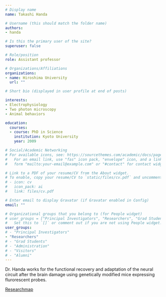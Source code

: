 ```yaml
---
# Display name
name: Takashi Handa

# Username (this should match the folder name)
authors:
- handa

# Is this the primary user of the site?
superuser: false

# Role/position
role: Assistant professor

# Organizations/Affiliations
organizations:
- name: Hiroshima University
  url: ""

# Short bio (displayed in user profile at end of posts)

interests:
- Electrophysiology
- Two photon microscopy
- Animal behaviors

education:
  courses:
  - course: PhD in Science
    institution: Kyoto University
    year: 2009

# Social/Academic Networking
# For available icons, see: https://sourcethemes.com/academic/docs/page-builder/#icons
#   For an email link, use "fas" icon pack, "envelope" icon, and a link in the
#   form "mailto:your-email@example.com" or "#contact" for contact widget.

# Link to a PDF of your resume/CV from the About widget.
# To enable, copy your resume/CV to `static/files/cv.pdf` and uncomment the lines below.
# - icon: cv
#   icon_pack: ai
#   link: files/cv.pdf

# Enter email to display Gravatar (if Gravatar enabled in Config)
email: ""

# Organizational groups that you belong to (for People widget)
# user_groups = ["Principal Investigators", "Researchers", "Grad Students", "Administration", "Visitors", "Alumni"]
#   Set this to `[]` or comment out if you are not using People widget.
user_groups:
# - "Principal Investigators"
- "Researchers"
# - "Grad Students"
# - "Administration"
# - "Visitors"
# - "Alumni"
---
```


Dr. Handa works for the functional recovery and adaptation of the neural circuit after the brain damage using genetically modified mice expressing flurorescent probes.

[Researchmap](https://researchmap.jp/h-a-n-d-a)